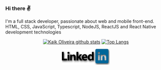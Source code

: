 ### Hi there ✌️ 

I'm a full stack developer, passionate about web and mobile front-end.
HTML, CSS, JavaScript, Typescript, NodeJS, ReactJS and React Native development technologies

<div align="center" >

[![Kaik Oliveira github stats](https://github-readme-stats.vercel.app/api?username=KaikOliveira&show_icons=true&theme=radical&bg_color=30,0d0d0d,191919&title_color=fff&text_color=fff&icon_color=79ff97)](https://github.com/anuraghazra/github-readme-stats)
[![Top Langs](https://github-readme-stats.vercel.app/api/top-langs/?username=KaikOliveira&layout=compact&theme=radical&bg_color=30,0d0d0d,191919&title_color=fff&text_color=fff&icon_color=79ff97)](https://github.com/anuraghazra/github-readme-stats)

  <div style="align-self: center;align-items: center; display: flex; justify-content: space-between; width: 150px;" >
    <a href="https://www.linkedin.com/in/kaik-oliveira-2347571a4/">
      <img src="https://github.com/KaikOliveira/KaikOliveira/blob/main/img/linkedin1.png" alt="linkedin" height="50">
    </a>
  </div>
</div>
